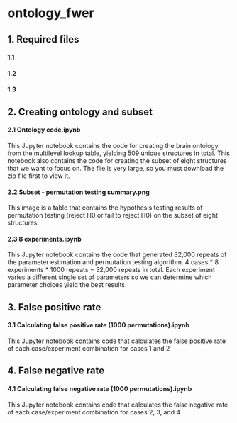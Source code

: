# ontology_fwer

## 1. Required files

#### 1.1

#### 1.2

#### 1.3 

## 2. Creating ontology and subset

#### 2.1 Ontology code.ipynb
This Jupyter notebook contains the code for creating the brain ontology from the multilevel lookup table, yielding 509 unique structures in total. This notebook also contains the code for creating the subset of eight structures that we want to focus on. The file is very large, so you must download the zip file first to view it. 

#### 2.2 Subset - permutation testing summary.png
This image is a table that contains the hypothesis testing results of permutation testing (reject H0 or fail to reject H0) on the subset of eight structures.

#### 2.3 8 experiments.ipynb
This Jupyter notebook contains the code that generated 32,000 repeats of the parameter estimation and permutation testing algorithm. 4 cases * 8 experiments * 1000 repeats = 32,000 repeats in total. Each experiment varies a different single set of parameters so we can determine which parameter choices yield the best results.

## 3. False positive rate

#### 3.1 Calculating false positive rate (1000 permutations).ipynb
This Jupyter notebook contains code that calculates the false positive rate of each case/experiment combination for cases 1 and 2 

## 4. False negative rate

#### 4.1 Calculating false negative rate (1000 permutations).ipynb
This Jupyter notebook contains code that calculates the false negative rate of each case/experiment combination for cases 2, 3, and 4
